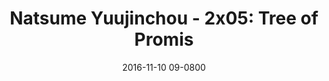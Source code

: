 ---
layout: entry.pug
title: "Natsume Yuujinchou - 2x05: Tree of Promis"
date: 2016-11-10 09-0800
publishDate: 2017-11-30T00:00:00 -0800
broadcastDate: 2009-02-02 09-0800
categories: watchthroughs anime natsume-yuujinchou
draft: true
---